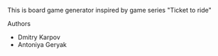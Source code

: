 This is board game generator inspired by game series "Ticket to ride"

Authors 
- Dmitry Karpov
- Antoniya Geryak
